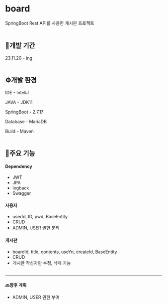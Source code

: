 # board
SpringBoot Rest API를 사용한 게시판 프로젝트<br/><br/>

## 📆개발 기간
23.11.20 - ing<br/><br/>

## ⚙️개발 환경
IDE - InteliJ

JAVA - JDK11

SpringBoot - 2.7.17

Database - MariaDB

Build - Maven<br/><br/>

## 📌주요 기능
#### Dependency
- JWT
- JPA
- logback
- Swagger
#### 사용자
- userId, ID, pwd, BaseEntity
- CRUD
- ADMIN, USER 권한 분리
#### 게시판
- boardId, title, contents, useYn, createId, BaseEntity
- CRUD
- 게시판 작성자만 수정, 삭제 가능 <br/><br/>

--- 
#### 🔜향후 계획
- ADMIN, USER 권한 부여

